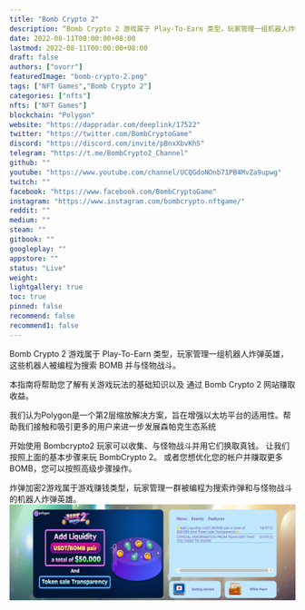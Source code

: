 ```yaml
---
title: "Bomb Crypto 2"
description: “Bomb Crypto 2 游戏属于 Play-To-Earn 类型，玩家管理一组机器人炸弹英雄，这些机器人被编程为搜索 BOMB 并与怪物战斗。”
date: 2022-08-11T00:00:00+08:00
lastmod: 2022-08-11T00:00:00+08:00
draft: false
authors: ["ovorr"]
featuredImage: "bomb-crypto-2.png"
tags: ["NFT Games","Bomb Crypto 2"]
categories: ["nfts"]
nfts: ["NFT Games"]
blockchain: "Polygon"
website: "https://dappradar.com/deeplink/17522"
twitter: "https://twitter.com/BombCryptoGame"
discord: "https://discord.com/invite/pBnxXbvKh5"
telegram: "https://t.me/BombCrypto2_Channel"
github: ""
youtube: "https://www.youtube.com/channel/UCQGdoNOnb71PB4MvZa9upwg"
twitch: ""
facebook: "https://www.facebook.com/BombCryptoGame"
instagram: "https://www.instagram.com/bombcrypto.nftgame/"
reddit: ""
medium: ""
steam: ""
gitbook: ""
googleplay: ""
appstore: ""
status: "Live"
weight: 
lightgallery: true
toc: true
pinned: false
recommend: false
recommend1: false
---
```

<p>Bomb Crypto 2 游戏属于 Play-To-Earn 类型，玩家管理一组机器人炸弹英雄，这些机器人被编程为搜索 BOMB 并与怪物战斗。</p>
<p>本指南将帮助您了解有关游戏玩法的基础知识以及 通过 Bomb Crypto 2 网站赚取收益。</p>

我们认为Polygon是一个第2层缩放解决方案，旨在增强以太坊平台的适用性。帮助我们接触和吸引更多的用户来进一步发展森帕克生态系统

开始使用 Bombcrypto2
玩家可以收集、与怪物战斗并用它们换取真钱。
让我们按照上面的基本步骤来玩 BombCrypto 2。
或者您想优化您的帐户并赚取更多 BOMB，您可以按照高级步骤操作。

炸弹加密2游戏属于游戏赚钱类型，玩家管理一群被编程为搜索炸弹和与怪物战斗的机器人炸弹英雄。![a](a.png)